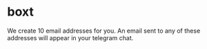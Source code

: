 # boxt

We create 10 email addresses for you. An email sent to any of these addresses will appear in your telegram chat.
